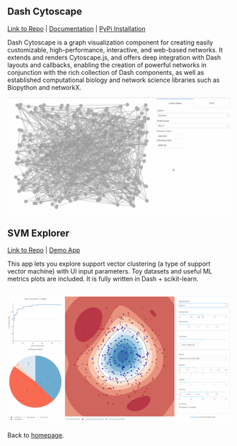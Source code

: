 ## Dash Cytoscape
[Link to Repo](https://github.com/plotly/dash-cytoscape) | [Documentation](https://dash.plot.ly/cytoscape) | [PyPi Installation](https://pypi.org/project/dash-cytoscape/)

Dash Cytoscape is a graph visualization component for creating easily customizable, high-performance, interactive, and web-based networks. It extends and renders Cytoscape.js, and offers deep integration with Dash layouts and callbacks, enabling the creation of powerful networks in conjunction with the rich collection of Dash components, as well as established computational biology and network science libraries such as Biopython and networkX.

![cytoscape](images/cytoscape.gif)


## SVM Explorer
[Link to Repo](https://github.com/plotly/dash-svm) | [Demo App](https://dash-gallery.plotly.host/dash-svm/)

This app lets you explore support vector clustering (a type of support vector machine) with UI input parameters. Toy datasets and useful ML metrics plots are included. It is fully written in Dash + scikit-learn.

![svm](images/svm.gif)
---

Back to [homepage](https://xinghanlu.com/).
